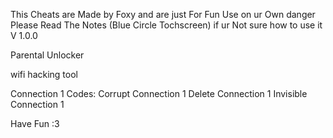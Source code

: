 This Cheats are Made by Foxy and
are just For Fun Use on ur Own danger
Please Read The Notes (Blue Circle Tochscreen)
if ur Not sure how to use it 
V 1.0.0

Parental Unlocker

wifi hacking tool

Connection 1 Codes:
Corrupt Connection 1 
Delete Connection 1
Invisible Connection 1 

Have Fun :3

